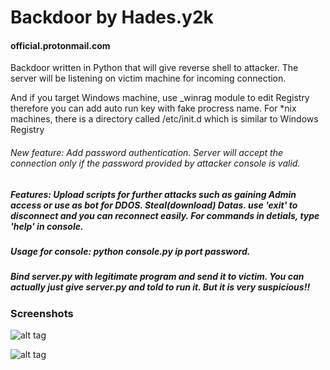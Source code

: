 # Backdoor by Hades.y2k
#### official.protonmail.com

Backdoor written in Python that will give reverse shell to attacker. The server will be listening on victim machine for incoming connection.

And if you target Windows machine, use _winrag module to edit Registry therefore you can add auto run key with fake procress name. For *nix machines, there is a directory called /etc/init.d which is similar to Windows Registry

###### New feature: Add password authentication. Server will accept the connection only if the password provided by attacker console is valid.

##### Features: Upload scripts for further attacks such as gaining Admin access or use as bot for DDOS. Steal(download) Datas. use 'exit' to disconnect and you can reconnect easily. For commands in detials, type 'help' in console.

##### Usage for console: python console.py ip port password.

##### Bind server.py with legitimate program and send it to victim. You can actually just give server.py and told to run it. But it is very suspicious!!


### Screenshots

![alt tag](http://i.imgur.com/IctitpY.png)

![alt tag](http://i.imgur.com/nkt38x0.png)
